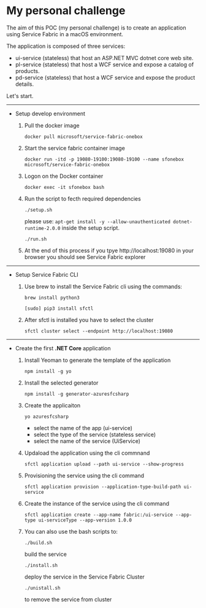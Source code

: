 # My personal challenge

The aim of this POC (my personal challenge) is to create an application using Service Fabric in a macOS environment.

The application is composed of three services:

* ui-service (stateless) that host an ASP.NET MVC dotnet core web site.
* pl-service (stateless) that host a WCF service and expose a catalog of products.
* pd-service (stateless) that host a WCF service and expose the product details.

Let's start.


---
* Setup develop environment

    1. Pull the docker image

        `docker pull microsoft/service-fabric-onebox`

    2. Start the service fabric container image

        `docker run -itd -p 19080-19100:19080-19100 --name sfonebox microsoft/service-fabric-onebox`
        
    3. Logon on the Docker container

        `docker exec -it sfonebox bash`

    4. Run the script to fecth required dependencies

        `./setup.sh`

        please use:  `apt-get install -y --allow-unauthenticated dotnet-runtime-2.0.0` inside the setup script.

        `./run.sh`

    5. At the end of this process if you tpye http://localhost:19080 in your browser you should see Service Fabric explorer

---
 * Setup Service Fabric CLI

    1. Use brew to install the Service Fabric cli using the commands:

        `brew install python3`

        `[sudo] pip3 install sfctl`

    2. After sfctl is installed you have to select the cluster

        `sfctl cluster select --endpoint http://localhost:19080`


---
* Create the first **.NET Core** application

    1. Install Yeoman to generate the template of the application

        `npm install -g yo`

    2. Install the selected generator

        `npm install -g generator-azuresfcsharp`

    3. Create the applicaiton

        `yo azuresfcsharp`

        - select the name of the app (ui-service)
        - select the type of the service (stateless service)
        - select the name of the service (UiService)

    4. Updaload the application using the cli commnand

        `sfctl application upload --path ui-service --show-progress`

    5. Provisioning the service using the cli command

        `sfctl application provision --application-type-build-path ui-service`

    5. Create the instance of the service using the cli command

        `sfctl application create --app-name fabric:/ui-service --app-type ui-serviceType --app-version 1.0.0`
    
    6. You can also use the bash scripts to:

        `./build.sh`

        build the service

        `./install.sh`

        deploy the service in the Service Fabric Cluster

        `./unistall.sh`

        to remove the service from cluster
